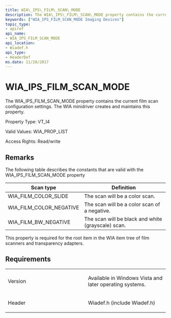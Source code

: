 ```yaml
---
title: WIA\_IPS\_FILM\_SCAN\_MODE
description: The WIA\_IPS\_FILM\_SCAN\_MODE property contains the current film scan configuration settings. The WIA minidriver creates and maintains this property.
keywords: ["WIA_IPS_FILM_SCAN_MODE Imaging Devices"]
topic_type:
- apiref
api_name:
- WIA_IPS_FILM_SCAN_MODE
api_location:
- Wiadef.h
api_type:
- HeaderDef
ms.date: 11/28/2017
---
```


# WIA\_IPS\_FILM\_SCAN\_MODE


The WIA\_IPS\_FILM\_SCAN\_MODE property contains the current film scan configuration settings. The WIA minidriver creates and maintains this property.

Property Type: VT\_I4

Valid Values: WIA\_PROP\_LIST

Access Rights: Read/write

## Remarks

The following table describes the constants that are valid with the WIA\_IPS\_FILM\_SCAN\_MODE property

| Scan type                  | Definition                                         |
|----------------------------|----------------------------------------------------|
| WIA\_FILM\_COLOR\_SLIDE    | The scan will be a color scan.                     |
| WIA\_FILM\_COLOR\_NEGATIVE | The scan will be a color scan of a negative.       |
| WIA\_FILM\_BW\_NEGATIVE    | The scan will be black and white (grayscale) scan. |

 

This property is required for the root item in the WIA item tree of film scanners and transparency adapters.

## Requirements

<table>
<colgroup>
<col width="50%" />
<col width="50%" />
</colgroup>
<tbody>
<tr class="odd">
<td><p>Version</p></td>
<td><p>Available in Windows Vista and later operating systems.</p></td>
</tr>
<tr class="even">
<td><p>Header</p></td>
<td>Wiadef.h (include Wiadef.h)</td>
</tr>
</tbody>
</table>

 

 





